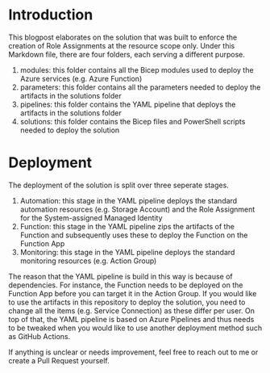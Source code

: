 # Introduction

This blogpost elaborates on the solution that was built to enforce the creation of Role Assignments at the resource scope only. Under this Markdown file, there are four folders, each serving a different purpose.

1. modules: this folder contains all the Bicep modules used to deploy the Azure services (e.g. Azure Function)
2. parameters: this folder contains all the parameters needed to deploy the artifacts in the solutions folder
3. pipelines: this folder contains the YAML pipeline that deploys the artifacts in the solutions folder
4. solutions: this folder contains the Bicep files and PowerShell scripts needed to deploy the solution

# Deployment

The deployment of the solution is split over three seperate stages.

1. Automation: this stage in the YAML pipeline deploys the standard automation resources (e.g. Storage Account) and the Role Assignment for the System-assigned Managed Identity
2. Function: this stage in the YAML pipeline zips the artifacts of the Function and subsequently uses these to deploy the Function on the Function App
3. Monitoring: this stage in the YAML pipeline deploys the standard monitoring resources (e.g. Action Group)

The reason that the YAML pipeline is build in this way is because of dependencies. For instance, the Function needs to be deployed on the Function App before you can target it in the Action Group. If you would like to use the artifacts in this repository to deploy the solution, you need to change all the <REPLACE> items (e.g. Service Connection) as these differ per user. On top of that, the YAML pipeline is based on Azure Pipelines and thus needs to be tweaked when you would like to use another deployment method such as GitHub Actions.

If anything is unclear or needs improvement, feel free to reach out to me or create a Pull Request yourself.